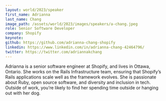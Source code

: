 ```yaml
---
layout: world/2023/speaker
first_name: Adrianna
last_name: Chang
image_path: /assets/world/2023/images/speakers/a-chang.jpeg
role: Senior Software Developer
company: Shopify
keynote:
github: https://github.com/adrianna-chang-shopify
linkedin: https://www.linkedin.com/in/adrianna-chang-42464796/
twitter: https://twitter.com/adriannakchang
---
```


Adrianna is a senior software engineer at Shopify, and lives in Ottawa, Ontario. She works on the Rails Infrastructure team, ensuring that Shopify’s Rails applications scale well as the framework evolves. She is passionate about Ruby, open source software, and diversity and inclusion in tech. Outside of work, you’re likely to find her spending time outside or hanging out with her dog.
